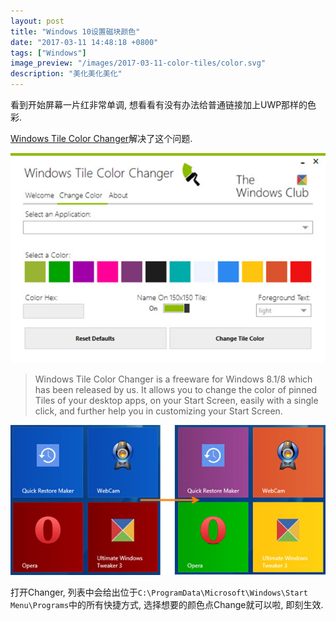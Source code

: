 ```yaml
---
layout: post
title: "Windows 10设置磁块颜色"
date: "2017-03-11 14:48:18 +0800"
tags: ["Windows"]
image_preview: "/images/2017-03-11-color-tiles/color.svg"
description: "美化美化美化"
---
```


看到开始屏幕一片红非常单调, 想看看有没有办法给普通链接加上UWP那样的色彩.

[Windows Tile Color Changer](http://www.thewindowsclub.com/windows-tile-color-changer-download)解决了这个问题.

![](/images/2017-03-11-color-tiles/windows-tile-color-changer.jpg)

> Windows Tile Color Changer is a freeware for Windows 8.1/8 which has been released by us. It allows you to change the color of pinned Tiles of your desktop apps, on your Start Screen, easily with a single click, and further help you in customizing your Start Screen.

![](/images/2017-03-11-color-tiles/change-start-screem-tile-color.jpg)

打开Changer, 列表中会给出位于`C:\ProgramData\Microsoft\Windows\Start Menu\Programs`中的所有快捷方式, 选择想要的颜色点Change就可以啦, 即刻生效.

